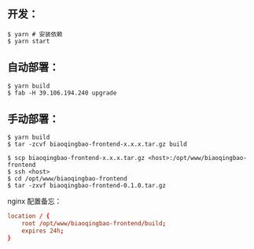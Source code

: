 ## 开发：
```bashs
$ yarn # 安装依赖
$ yarn start
```

## 自动部署：
```
$ yarn build
$ fab -H 39.106.194.240 upgrade
```

## 手动部署：
```
$ yarn build
$ tar -zcvf biaoqingbao-frontend-x.x.x.tar.gz build

$ scp biaoqingbao-frontend-x.x.x.tar.gz <host>:/opt/www/biaoqingbao-frontend
$ ssh <host>
$ cd /opt/www/biaoqingbao-frontend
$ tar -zxvf biaoqingbao-frontend-0.1.0.tar.gz
```

nginx 配置备忘：
```nginx.conf
location / {
    root /opt/www/biaoqingbao-frontend/build;
    expires 24h;
}
```
